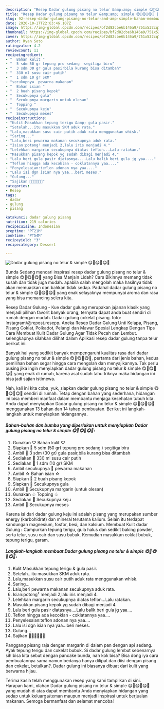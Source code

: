 ```yaml
---
description: "Resep Dadar gulung pisang no telur &amp;amp; simple 😋🌯😋🌯😋🌯 | Bahan Membuat Dadar gulung pisang no telur &amp;amp; simple 😋🌯😋🌯😋🌯 Yang Paling Enak"
title: "Resep Dadar gulung pisang no telur &amp;amp; simple 😋🌯😋🌯😋🌯 | Bahan Membuat Dadar gulung pisang no telur &amp;amp; simple 😋🌯😋🌯😋🌯 Yang Paling Enak"
slug: 92-resep-dadar-gulung-pisang-no-telur-and-amp-simple-bahan-membuat-dadar-gulung-pisang-no-telur-and-amp-simple-yang-paling-enak
date: 2020-10-17T22:03:46.107Z
image: https://img-global.cpcdn.com/recipes/bf2d82cbe6b146a9/751x532cq70/dadar-gulung-pisang-no-telur-simple-😋🌯😋🌯😋🌯-foto-resep-utama.jpg
thumbnail: https://img-global.cpcdn.com/recipes/bf2d82cbe6b146a9/751x532cq70/dadar-gulung-pisang-no-telur-simple-😋🌯😋🌯😋🌯-foto-resep-utama.jpg
cover: https://img-global.cpcdn.com/recipes/bf2d82cbe6b146a9/751x532cq70/dadar-gulung-pisang-no-telur-simple-😋🌯😋🌯😋🌯-foto-resep-utama.jpg
author: Ryan Soto
ratingvalue: 4.2
reviewcount: 11
recipeingredient:
- "  Bahan kulit "
- "  5 sdm 50 gr tepung pro sedang  segitiga biru"
- "  3 sdm 30 gr gula pasirbila kurang bisa ditambah"
- "  330 ml susu cair putih"
- "  1 sdm 10 gr SKM"
- "secukupnya  pewarna makanan"
- "  Bahan isian "
- "  2 buah pisang kepok"
- "  Secukupnya gula"
- "  Secukupnya margarin untuk olesan"
- "  Topping "
- "  Secukupnya keju"
- "  Secukupnya meses"
recipeinstructions:
- "Kulit:Masukkan tepung terigu &amp; gula pasir."
- "Setelah...itu masukkan SKM aduk rata."
- "Lalu,masukkan susu cair putih aduk rata menggunakan whisk."
- "Saring..."
- "Lalu,beri pewarna makanan secukupnya aduk rata."
- "Isian:potong² menjadi 2,lalu iris menjadi 4."
- "Lelehkan margarin secukupnya diatas teflon...Lalu ratakan."
- "Masukkan pisang kepok yg sudah dibagi menjadi 4."
- "Lalu beri gula pasir diatasnya....Lalu balik beri gula jg yaa...."
- "Teflon hingga ada kecoklan - coklatannya yaa...."
- "Penyelesaian:teflon adonan nya yaa...."
- "Lalu isi dgn isian nya yaa...beri meses."
- "Gulung..."
- "Sajikan 🥘🍱🥘🍱🥘🍱"
categories:
- Resep
tags:
- dadar
- gulung
- pisang

katakunci: dadar gulung pisang 
nutrition: 219 calories
recipecuisine: Indonesian
preptime: "PT21M"
cooktime: "PT54M"
recipeyield: "3"
recipecategory: Dessert

---
```



![Dadar gulung pisang no telur &amp; simple 😋🌯😋🌯😋🌯](https://img-global.cpcdn.com/recipes/bf2d82cbe6b146a9/751x532cq70/dadar-gulung-pisang-no-telur-simple-😋🌯😋🌯😋🌯-foto-resep-utama.jpg)

Bunda Sedang mencari inspirasi resep dadar gulung pisang no telur &amp; simple 😋🌯😋🌯😋🌯 yang Bisa Manjain Lidah? Cara Bikinnya memang tidak susah dan tidak juga mudah. apabila salah mengolah maka hasilnya tidak akan memuaskan dan bahkan tidak sedap. Padahal dadar gulung pisang no telur &amp; simple 😋🌯😋🌯😋🌯 yang enak selayaknya mempunyai aroma dan rasa yang bisa memancing selera kita.

Resep Dadar Gulung - Kue dadar gulung merupakan jajanan klasik yang menjadi pilihan favorit banyak orang, ternyata dapat anda buat sendiri di rumah dengan mudah. Dadar gulung cokelat pisang. foto: Instagram/@repost.resepp. Aneka Resep Dadar Gulung Unti Kelapa, Pisang, Pisang Coklat, Polkadot, Pelangi dan Mawar Spesial Lengkap Dengan Tips Cara Membuat Kulit Dadar Gulung Agar Tidak Pecah dan Lembut. selengkapnya silahkan dilihat dalam Aplikasi resep dadar gulung tanpa telur berikut ini.

Banyak hal yang sedikit banyak mempengaruhi kualitas rasa dari dadar gulung pisang no telur &amp; simple 😋🌯😋🌯😋🌯, pertama dari jenis bahan, kedua pemilihan bahan segar hingga cara mengolah dan menyajikannya. Tak perlu pusing jika ingin menyiapkan dadar gulung pisang no telur &amp; simple 😋🌯😋🌯😋🌯 yang enak di rumah, karena asal sudah tahu triknya maka hidangan ini bisa jadi sajian istimewa.


Nah, kali ini kita coba, yuk, siapkan dadar gulung pisang no telur &amp; simple 😋🌯😋🌯😋🌯 sendiri di rumah. Tetap dengan bahan yang sederhana, hidangan ini bisa memberi manfaat dalam membantu menjaga kesehatan tubuh kita. Anda dapat menyiapkan Dadar gulung pisang no telur &amp; simple 😋🌯😋🌯😋🌯 menggunakan 13 bahan dan 14 tahap pembuatan. Berikut ini langkah-langkah untuk menyiapkan hidangannya.

<!--inarticleads1-->

##### Bahan-bahan dan bumbu yang diperlukan untuk menyiapkan Dadar gulung pisang no telur &amp; simple 😋🌯😋🌯😋🌯:

1. Gunakan  ♡ Bahan kulit ♡
1. Siapkan  🌯 5 sdm (50 gr) tepung pro sedang / segitiga biru
1. Ambil  🌯 3 sdm (30 gr) gula pasir,bila kurang bisa ditambah
1. Sediakan  🌯 330 ml susu cair putih
1. Sediakan  🌯 1 sdm (10 gr) SKM
1. Ambil secukupnya 🌯 pewarna makanan
1. Ambil  ☆ Bahan isian ☆
1. Siapkan  🍌 2 buah pisang kepok
1. Siapkan  🍌 Secukupnya gula
1. Ambil  🍌 Secukupnya margarin (untuk olesan)
1. Gunakan  ♧ Topping ♧
1. Sediakan  🌰 Secukupnya keju
1. Ambil  🌰 Secukupnya meses


Karena isi dari dadar gulung keju ini adalah pisang yang merupakan sumber energy (karbohidrat) dan mineral terutama kalium. Selain itu terdapat kandungan magnesium, fosfor, besi, dan kalsium. Membuat Kulit dadar Gulung : Campurkan tepung terigu, gula halus dan sedikit baking powder, serta telur, susu cair dan susu bubuk. Kemudian masukkan coklat bubuk, tepung terigu, garam. 

<!--inarticleads2-->

##### Langkah-langkah membuat Dadar gulung pisang no telur &amp; simple 😋🌯😋🌯😋🌯:

1. Kulit:Masukkan tepung terigu &amp; gula pasir.
1. Setelah...itu masukkan SKM aduk rata.
1. Lalu,masukkan susu cair putih aduk rata menggunakan whisk.
1. Saring...
1. Lalu,beri pewarna makanan secukupnya aduk rata.
1. Isian:potong² menjadi 2,lalu iris menjadi 4.
1. Lelehkan margarin secukupnya diatas teflon...Lalu ratakan.
1. Masukkan pisang kepok yg sudah dibagi menjadi 4.
1. Lalu beri gula pasir diatasnya....Lalu balik beri gula jg yaa....
1. Teflon hingga ada kecoklan - coklatannya yaa....
1. Penyelesaian:teflon adonan nya yaa....
1. Lalu isi dgn isian nya yaa...beri meses.
1. Gulung...
1. Sajikan 🥘🍱🥘🍱🥘🍱


Panggang pisang raja dengan margarin di dalam pan dengan api sedang. Ayak tepung terigu dan cokelat bubuk. Si dadar gulung lembut sebenarnya sih bisa kita sebut dengan pancake bunda, nah kok bisa? Bisa dong iya cara pembuatannya sama namun bedanya hanya dilipat dan diisi dengan pisang dan cokelat, betulkan?. Dadar gulung ini biasanya dibuat dari kulit yang berwarna hijau. 

Terima kasih telah menggunakan resep yang kami tampilkan di sini. Harapan kami, olahan Dadar gulung pisang no telur &amp; simple 😋🌯😋🌯😋🌯 yang mudah di atas dapat membantu Anda menyiapkan hidangan yang sedap untuk keluarga/teman maupun menjadi inspirasi untuk berjualan makanan. Semoga bermanfaat dan selamat mencoba!
